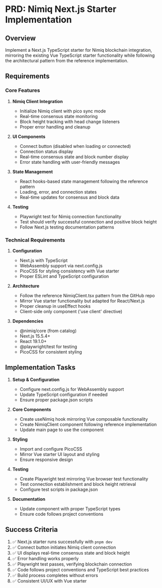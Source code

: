 # PRD: Nimiq Next.js Starter Implementation

## Overview
Implement a Next.js TypeScript starter for Nimiq blockchain integration, mirroring the existing Vue TypeScript starter functionality while following the architectural pattern from the reference implementation.

## Requirements

### Core Features
1. **Nimiq Client Integration**
   - Initialize Nimiq client with pico sync mode
   - Real-time consensus state monitoring
   - Block height tracking with head change listeners
   - Proper error handling and cleanup

2. **UI Components**
   - Connect button (disabled when loading or connected)
   - Connection status display
   - Real-time consensus state and block number display
   - Error state handling with user-friendly messages

3. **State Management**
   - React hooks-based state management following the reference pattern
   - Loading, error, and connection states
   - Real-time updates for consensus and block data

4. **Testing**
   - Playwright test for Nimiq connection functionality
   - Test should verify successful connection and positive block height
   - Follow Next.js testing documentation patterns

### Technical Requirements

1. **Configuration**
   - Next.js with TypeScript
   - WebAssembly support via next.config.js
   - PicoCSS for styling consistency with Vue starter
   - Proper ESLint and TypeScript configuration

2. **Architecture**
   - Follow the reference NimiqClient.tsx pattern from the GitHub repo
   - Mirror Vue starter functionality but adapted for React/Next.js
   - Proper cleanup in useEffect hooks
   - Client-side only component ('use client' directive)

3. **Dependencies**
   - @nimiq/core (from catalog)
   - Next.js 15.5.4+
   - React 19.1.0+
   - @playwright/test for testing
   - PicoCSS for consistent styling

## Implementation Tasks

1. **Setup & Configuration**
   - Configure next.config.js for WebAssembly support
   - Update TypeScript configuration if needed
   - Ensure proper package.json scripts

2. **Core Components**
   - Create useNimiq hook mirroring Vue composable functionality
   - Create NimiqClient component following reference implementation
   - Update main page to use the component

3. **Styling**
   - Import and configure PicoCSS
   - Mirror Vue starter UI layout and styling
   - Ensure responsive design

4. **Testing**
   - Create Playwright test mirroring Vue browser test functionality
   - Test connection establishment and block height retrieval
   - Configure test scripts in package.json

5. **Documentation**
   - Update component with proper TypeScript types
   - Ensure code follows project conventions

## Success Criteria

1. ✅ Next.js starter runs successfully with `pnpm dev`
2. ✅ Connect button initiates Nimiq client connection
3. ✅ UI displays real-time consensus state and block height
4. ✅ Error handling works properly
5. ✅ Playwright test passes, verifying blockchain connection
6. ✅ Code follows project conventions and TypeScript best practices
7. ✅ Build process completes without errors
8. ✅ Consistent UI/UX with Vue starter
